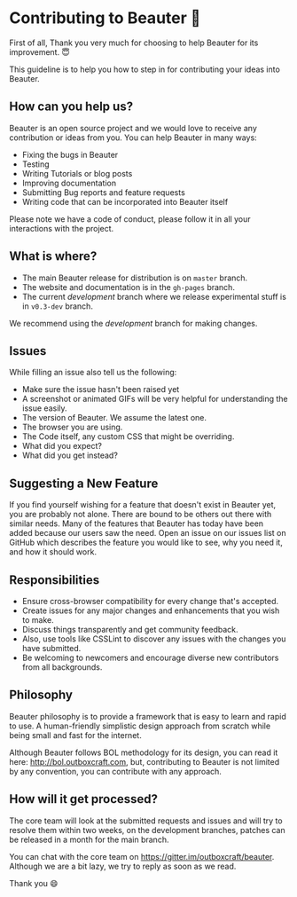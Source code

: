 # Contributing to Beauter :cherry_blossom:

First of all, Thank you very much for choosing to help Beauter for its improvement. :innocent:

This guideline is to help you how to step in for contributing your ideas into Beauter.

## How can you help us?

Beauter is an open source project and we would love to receive any contribution or ideas from you. You can help Beauter in many ways:

- Fixing the bugs in Beauter
- Testing
- Writing Tutorials or blog posts
- Improving documentation
- Submitting Bug reports and feature requests
- Writing code that can be incorporated into Beauter itself

Please note we have a code of conduct, please follow it in all your interactions with the project.

## What is where?

- The main Beauter release for distribution is on `master` branch.
- The website and documentation is in the `gh-pages` branch.
- The current *development* branch where we release experimental stuff is in `v0.3-dev` branch.

We recommend using the *development* branch for making changes.

## Issues

While filling an issue also tell us the following:

- Make sure the issue hasn't been raised yet
- A screenshot or animated GIFs will be very helpful for understanding the issue easily.
- The version of Beauter. We assume the latest one.
- The browser you are using.
- The Code itself, any custom CSS that might be overriding.
- What did you expect?
- What did you get instead?

## Suggesting a New Feature

If you find yourself wishing for a feature that doesn't exist in Beauter yet, you are probably not alone. There are bound to be others out there with similar needs. Many of the features that Beauter has today have been added because our users saw the need. Open an issue on our issues list on GitHub which describes the feature you would like to see, why you need it, and how it should work.

## Responsibilities

- Ensure cross-browser compatibility for every change that's accepted.
- Create issues for any major changes and enhancements that you wish to make. 
- Discuss things transparently and get community feedback.
- Also, use tools like CSSLint to discover any issues with the changes you have submitted.
- Be welcoming to newcomers and encourage diverse new contributors from all backgrounds.

## Philosophy

Beauter philosophy is to provide a framework that is easy to learn and rapid to use. A human-friendly simplistic design approach from scratch while being small and fast for the internet.

Although Beauter follows BOL methodology for its design, you can read it here: http://bol.outboxcraft.com, but, contributing to Beauter is not limited by any convention, you can contribute with any approach.

## How will it get processed?

The core team will look at the submitted requests and issues and will try to resolve them within two weeks, on the development branches, patches can be released in a month for the main branch.

You can chat with the core team on https://gitter.im/outboxcraft/beauter. Although we are a bit lazy, we try to reply as soon as we read.

Thank you :smile:
